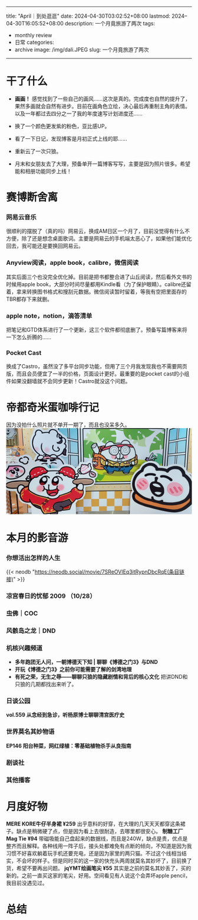 

---
title: "April｜到处逛逛"
date: 2024-04-30T03:02:52+08:00
lastmod: 2024–04-30T16:05:52+08:00
description: 一个月竟旅游了两次
tags:
- monthly review 
- 日常
categories:
- archive
image: /img/dali.JPEG
slug: 一个月竟旅游了两次
---


# 干了什么

- **画画！** 感觉找到了一些自己的画风……这次是真的。完成度也自然的提升了，果然多画就会自然有进步。目前在画角色立绘，决心最后再重制主角的表情。以及一年都过去四分之一了我的年度速写计划进度还……

- 换了一个颜色更发紫的粉色，亚比感UP。
- 看了一下日记，发现博客是月初正式上线的耶……
- 重新云了一次只狼。
- 月末和女朋友去了大理，预备单开一篇博客写写，主要是因为照片很多。希望能和相册功能同步上线！
# 赛博断舍离
### 网易云音乐
很顺利的摆脱了（真的吗）网易云，换成AM日区一个月了，目前没觉得有什么不方便，除了还是想念桌面歌词。主要是网易云的手机端太恶心了，如果他们能优化回去，我可能还是要换回网易云。
### Anyview阅读，apple book，calibre，微信阅读
其实后面三个也没完全优化掉。目前是把书都整合进了山丘阅读，然后看外文书的时候用apple book，大部分时间尽量都用Kindle看（为了保护眼睛）。calibre还留着，拿来转换图书格式和搜刮元数据。微信阅读暂时留着，等我有空把里面存的TBR都存下来就删。
### apple note，notion，滴答清单
把笔记和GTD体系进行了一个更新，这三个软件都彻底删了。预备写篇博客来将一下怎么折腾的……
### Pocket Cast
换成了Castro，虽然没了多平台同步功能，但用了三个月我发现我也不需要网页版，而且会员便宜了一半的价格，页面设计更好。最重要的是pocket cast的小组件如果没翻墙就不会同步更新！Castro就没这个问题。
# 帝都奇米蛋咖啡行记
因为没拍什么照片就不单开一期了，而且也没呆多久。
![姆姆……](/img/chimi.JPG)
# 本月的影音游
### 你想活出怎样的人生
{{< neodb "https://neodb.social/movie/7SReOVIEq3itRypnDbcRqE(条目链接)" >}} 
### 凉宫春日的忧郁 2009 （10/28）
### 虫佛｜COC
### 风骸岛之龙｜DND
### 机核兴趣频道
- **多年跑团无人问，一朝博德天下知 | 聊聊《博德之门3》与DND**
- **开玩《博德之门3》之前你可能需要了解的剑湾地理**
- **有死之荣，无生之辱——聊聊只狼的隐藏剧情和背后的核心文化**
把讲DND和只狼的几期都找出来听了。
### 日谈公园
**vol.559 从念经到急诊，听杨原博士聊聊清宫医疗史**

### 世界莫名其妙物语
**EP146 阳台种菜，网红绿植：零基础植物杀手从良指南**

### 剧谈社

### 其他播客
# 月度好物
**MERE KORE牛仔半身裙 ¥259** 出乎意料的好穿，在大理的几天天天都穿这条裙子。缺点是稍微硬了点，但是因为看上去很耐造，去哪里都很安心。
**制糖工厂 Mag Tie ¥94** 带磁吸能自己盘起来的数据线，而且是240W，缺点是贵，优点是整齐而且解释。各种线用一阵子后，接头处都难免有点断的倾向，不知道是因为我习惯不好喜欢躺着玩手机还要充电，还是因为家里的两只猫。不过这个线相当结实，不会坏的样子。但是同时买的这一家的快充头两周就莫名其妙坏了，目前换了货，希望不要再出问题。
**jqYMT绘画笔尖 ¥55** 其实是之前的莫名其妙丢了，买的新的。之前一直买这家的笔尖，好用。空间看见有人说这个会弄坏apple pencil，我目前没遇见过。
# 总结